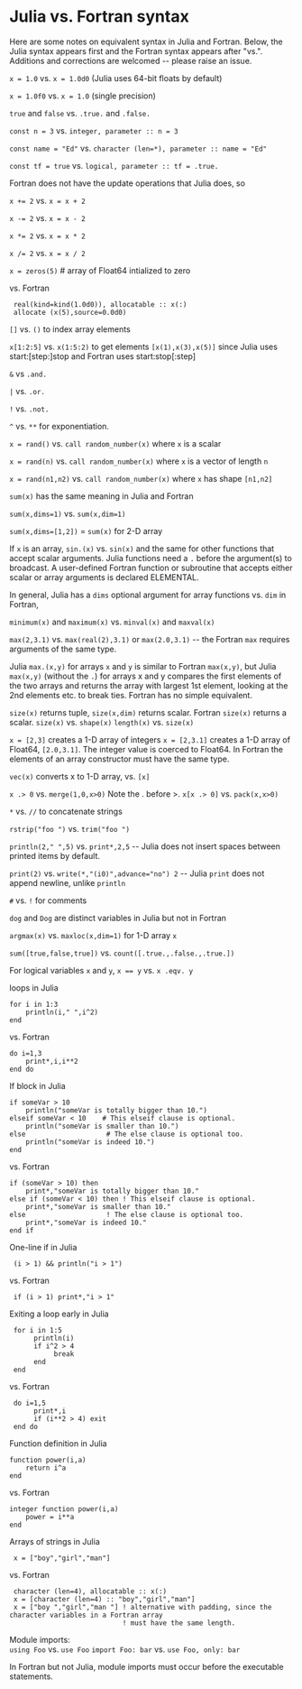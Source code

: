 # Julia vs. Fortran syntax

Here are some notes on equivalent syntax in Julia and Fortran. Below, the Julia syntax appears first and the Fortran syntax appears after "vs.". Additions and corrections are welcomed -- please raise an issue.

`x = 1.0` vs. `x = 1.0d0` (Julia uses 64-bit floats by default)

`x = 1.0f0` vs. `x = 1.0` (single precision) 

`true` and `false` vs. `.true.` and `.false.`

`const n = 3` vs. `integer, parameter :: n = 3`

`const name = "Ed"` vs. `character (len=*), parameter :: name = "Ed"`

`const tf = true` vs. `logical, parameter :: tf = .true.`

Fortran does not have the update operations that Julia does, so

`x += 2` vs. `x = x + 2`

`x -= 2` vs. `x = x - 2`

`x *= 2` vs. `x = x * 2`

`x /= 2` vs. `x = x / 2`

`x = zeros(5)` # array of Float64 intialized to zero 

vs. Fortran

     real(kind=kind(1.0d0)), allocatable :: x(:)
     allocate (x(5),source=0.0d0)

`[]` vs. `()` to index array elements

`x[1:2:5]` vs. `x(1:5:2)` to get elements `[x(1),x(3),x(5)]` since Julia uses start:[step:]stop and Fortran uses start:stop[:step]

`&` vs `.and.`

`|` vs. `.or.`

`!` vs. `.not.`

`^` vs. `**` for exponentiation.

`x = rand()` vs. `call random_number(x)` where `x` is a scalar

`x = rand(n)` vs. `call random_number(x)` where `x` is a vector of length `n` 

`x = rand(n1,n2)` vs. `call random_number(x)` where `x` has shape `[n1,n2]`

`sum(x)` has the same meaning in Julia and Fortran

`sum(x,dims=1)` vs. `sum(x,dim=1)`

`sum(x,dims=[1,2])` = `sum(x)` for 2-D array

If `x` is an array, `sin.(x)` vs. `sin(x)` and the same for other functions that accept scalar arguments. 
Julia functions need a `.` before the argument(s) to broadcast. A user-defined Fortran function or subroutine
that accepts either scalar or array arguments is declared ELEMENTAL.

In general, Julia has a `dims` optional argument for array functions vs. `dim` in Fortran,

`minimum(x)` and `maximum(x)` vs. `minval(x)` and `maxval(x)`

`max(2,3.1)` vs. `max(real(2),3.1)` or `max(2.0,3.1)` -- the Fortran `max` requires arguments of the same type.

Julia `max.(x,y)` for arrays `x` and `y` is similar to Fortran `max(x,y)`, but Julia `max(x,y)` (without the `.`) for arrays x and y compares the first elements of the two arrays and returns the array with largest 1st element, looking at the 2nd elements etc. to break ties. Fortran has no simple equivalent.

`size(x)` returns tuple, `size(x,dim)` returns scalar. Fortran `size(x)` returns a scalar. 
`size(x)` vs. `shape(x)`
`length(x)` vs. `size(x)`

`x = [2,3]` creates a 1-D array of integers 
`x = [2,3.1]` creates a 1-D array of Float64, `[2.0,3.1]`. The integer value is coerced to Float64. In Fortran the elements of an array constructor must have the same type.

`vec(x)` converts x to 1-D array, vs. `[x]`

`x .> 0` vs. `merge(1,0,x>0)`    Note the . before >.
`x[x .> 0]` vs. `pack(x,x>0)`

`*` vs. `//` to concatenate strings

`rstrip("foo ")` vs. `trim("foo ")`

`println(2," ",5)` vs. `print*,2,5` -- Julia does not insert spaces between printed items by default.

`print(2)` vs. `write(*,"(i0)",advance="no") 2` -- Julia `print` does not append newline, unlike `println`
 
`#` vs. `!` for comments

`dog` and `Dog` are distinct variables in Julia but not in Fortran

`argmax(x)` vs. `maxloc(x,dim=1)` for 1-D array `x`

`sum([true,false,true])` vs. `count([.true.,.false.,.true.])`

For logical variables `x` and `y`, `x == y` vs. `x .eqv. y`

loops in Julia

    for i in 1:3
        println(i," ",i^2)
    end

vs. Fortran

    do i=1,3
        print*,i,i**2
    end do
    
If block in Julia

    if someVar > 10
        println("someVar is totally bigger than 10.")
    elseif someVar < 10    # This elseif clause is optional.
        println("someVar is smaller than 10.")
    else                    # The else clause is optional too.
        println("someVar is indeed 10.")
    end
    
vs. Fortran

    if (someVar > 10) then
        print*,"someVar is totally bigger than 10."
    else if (someVar < 10) then ! This elseif clause is optional.
        print*,"someVar is smaller than 10."
    else                    ! The else clause is optional too.
        print*,"someVar is indeed 10."
    end if
    
One-line if in Julia

     (i > 1) && println("i > 1") 

vs. Fortran

     if (i > 1) print*,"i > 1"

Exiting a loop early in Julia

     for i in 1:5
          println(i)
          if i^2 > 4
               break
          end
     end

vs. Fortran

     do i=1,5
          print*,i
          if (i**2 > 4) exit
     end do
    
Function definition in Julia

    function power(i,a)
        return i^a
    end

vs. Fortran

    integer function power(i,a)
        power = i**a
    end

Arrays of strings in Julia

     x = ["boy","girl","man"]
     
vs. Fortran

     character (len=4), allocatable :: x(:)
     x = [character (len=4) :: "boy","girl","man"]
     x = ["boy ","girl","man "] ! alternative with padding, since the character variables in a Fortran array 
                                ! must have the same length.
        
Module imports:        
`using Foo` vs. `use Foo`
`import Foo: bar` vs. `use Foo, only: bar`

In Fortran but not Julia, module imports must occur before the executable statements.
